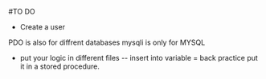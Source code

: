 #TO DO

- Create a user 



PDO is also for diffrent databases
mysqli is only for MYSQL 


- put your logic in different files 
-- insert into variable = back practice put it in a stored procedure. 